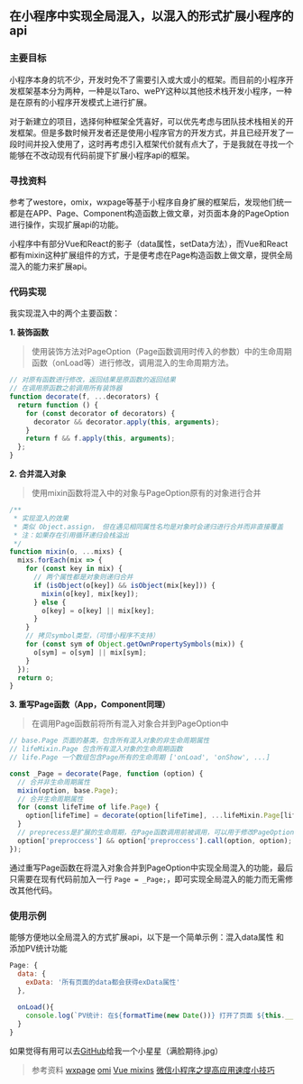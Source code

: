 ## 在小程序中实现全局混入，以混入的形式扩展小程序的api ##

### 主要目标 ###

小程序本身的坑不少，开发时免不了需要引入或大或小的框架。而目前的小程序开发框架基本分为两种，一种是以Taro、wePY这种以其他技术栈开发小程序，一种是在原有的小程序开发模式上进行扩展。

对于新建立的项目，选择何种框架全凭喜好，可以优先考虑与团队技术栈相关的开发框架。但是多数时候开发者还是使用小程序官方的开发方式，并且已经开发了一段时间并投入使用了，这时再考虑引入框架代价就有点大了，于是我就在寻找一个能够在不改动现有代码前提下扩展小程序api的框架。

### 寻找资料 ###

参考了westore，omix，wxpage等基于小程序自身扩展的框架后，发现他们统一都是在APP、Page、Component构造函数上做文章，对页面本身的PageOption进行操作，实现扩展api的功能。

小程序中有部分Vue和React的影子（data属性，setData方法），而Vue和React都有mixin这种扩展组件的方式，于是便考虑在Page构造函数上做文章，提供全局混入的能力来扩展api。

### 代码实现 ###

我实现混入中的两个主要函数：

**1. 装饰函数**

> 使用装饰方法对PageOption（Page函数调用时传入的参数）中的生命周期函数（onLoad等）进行修改，调用混入的生命周期方法。

```js
// 对原有函数进行修改，返回结果是原函数的返回结果
// 在调用原函数之前调用所有装饰器
function decorate(f, ...decorators) {
  return function () {
    for (const decorator of decorators) {
      decorator && decorator.apply(this, arguments);
    }
    return f && f.apply(this, arguments);
  };
}
```

**2. 合并混入对象**

> 使用mixin函数将混入中的对象与PageOption原有的对象进行合并

```js
/**
 * 实现混入的效果
 * 类似 Object.assign， 但在遇见相同属性名均是对象时会递归进行合并而非直接覆盖
 * 注：如果存在引用循环递归会栈溢出
 */
function mixin(o, ...mixs) {
  mixs.forEach(mix => {
    for (const key in mix) {
      // 两个属性都是对象则递归合并
      if (isObject(o[key]) && isObject(mix[key])) {
        mixin(o[key], mix[key]);
      } else {
        o[key] = o[key] || mix[key];
      }
    }
    // 拷贝symbol类型，（可惜小程序不支持）
    for (const sym of Object.getOwnPropertySymbols(mix)) {
      o[sym] = o[sym] || mix[sym];
    }
  });
  return o;
}
```

**3. 重写Page函数（App，Component同理）**

> 在调用Page函数前将所有混入对象合并到PageOption中

```js
// base.Page 页面的基类，包含所有混入对象的非生命周期属性
// lifeMixin.Page 包含所有混入对象的生命周期函数
// life.Page 一个数组包含Page所有的生命周期 ['onLoad', 'onShow', ...]

const _Page = decorate(Page, function (option) {
  // 合并非生命周期属性
  mixin(option, base.Page);
  // 合并生命周期属性
  for (const lifeTime of life.Page) {
    option[lifeTime] = decorate(option[lifeTime], ...lifeMixin.Page[lifeTime]);
  }
  // preprecess是扩展的生命周期，在Page函数调用前被调用，可以用于修改PageOption
  option['preproccess'] && option['preproccess'].call(option, option);
});
```

通过重写Page函数在将混入对象合并到PageOption中实现全局混入的功能，最后只需要在现有代码前加入一行 `Page = _Page;`，即可实现全局混入的能力而无需修改其他代码。

### 使用示例 ###

能够方便地以全局混入的方式扩展api，以下是一个简单示例：混入data属性 和 添加PV统计功能

```js
Page: {
  data: {
    exData: '所有页面的data都会获得exData属性'
  },
  
  onLoad(){
    console.log(`PV统计: 在${formatTime(new Date())} 打开了页面 ${this.__route__}`)
  }
}
```

如果觉得有用可以去[GitHub](https://github.com/WozHuang/mp-extend)给我一个小星星（满脸期待.jpg）

> 参考资料
> [wxpage](https://github.com/tvfe/wxpage)
> [omi](https://github.com/Tencent/omi)
> [Vue mixins](https://cn.vuejs.org/v2/guide/mixins.html#%E9%80%89%E9%A1%B9%E5%90%88%E5%B9%B6)
> [微信小程序之提高应用速度小技巧](https://wetest.qq.com/lab/view/294.html)
